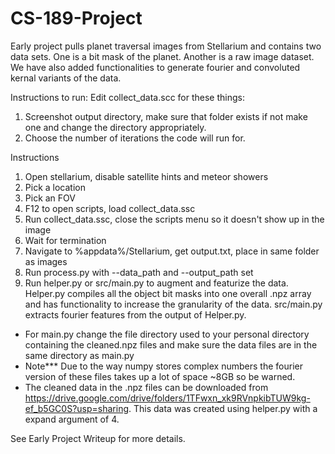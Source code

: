 # CS-189-Project
Early project pulls planet traversal images from Stellarium and contains two data sets. One is a bit mask of the planet. Another is a raw image dataset. We have also added functionalities to generate fourier and convoluted kernal variants of the data.

Instructions to run:
Edit collect_data.scc for these things:

1. Screenshot output directory, make sure that folder exists if not make one and change the directory appropriately.
2. Choose the number of iterations the code will run for.

Instructions

1. Open stellarium, disable satellite hints and meteor showers
2. Pick a location
3. Pick an FOV
4. F12 to open scripts, load collect_data.ssc
5. Run collect_data.ssc, close the scripts menu so it doesn't show up in the image
6. Wait for termination
7. Navigate to %appdata%/Stellarium, get output.txt, place in same folder as images
8. Run process.py with --data_path and --output_path set
9. Run helper.py or src/main.py to augment and featurize the data. Helper.py compiles all the object bit masks into one overall .npz array and has functionality to increase the granularity of the data. src/main.py extracts fourier features from the output of Helper.py.
  - For main.py change the file directory used to your personal directory containing the cleaned.npz files and make sure the data files are in the same directory as main.py
  - Note*** Due to the way numpy stores complex numbers the fourier version of these files takes up a lot of space ~8GB so be warned.
  - The cleaned data in the .npz files can be downloaded from https://drive.google.com/drive/folders/1TFwxn_xk9RVnpkibTUW9kg-ef_b5GC0S?usp=sharing. This data was created using helper.py with a expand argument of 4.

See Early Project Writeup for more details.
